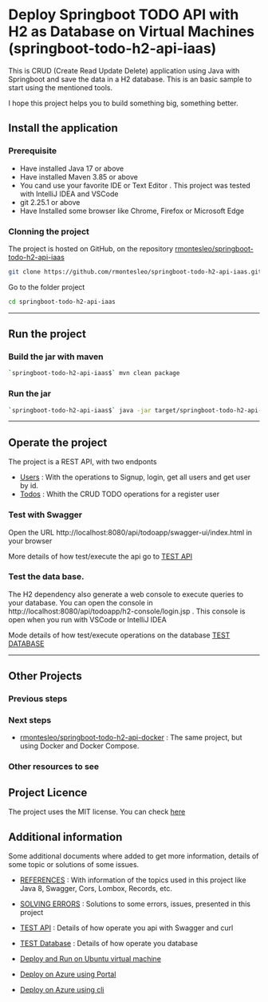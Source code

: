 # Deploy Springboot TODO API with H2 as Database on Virtual Machines (springboot-todo-h2-api-iaas)

This is CRUD (Create Read Update Delete) application using Java with Springboot and save the data in a H2 database.
This is an basic sample to start using the mentioned tools.

I hope this project helps you to build something big, something better.

## Install the application

### Prerequisite

- Have installed Java 17 or above
- Have installed Maven 3.85 or above
- You cand use your favorite IDE or Text Editor . This project was tested with IntelliJ IDEA and VSCode
- git 2.25.1 or above
- Have Installed some browser like Chrome, Firefox or Microsoft Edge


### Clonning the project

The project is hosted on GitHub, on the repository [rmontesleo/springboot-todo-h2-api-iaas](https://github.com/rmontesleo/springboot-todo-h2-api-iaas)

```bash
git clone https://github.com/rmontesleo/springboot-todo-h2-api-iaas.git
```

Go to the folder project
```bash
cd springboot-todo-h2-api-iaas
```

---

## Run the project


### Build the jar with maven
```bash
`springboot-todo-h2-api-iaas$` mvn clean package
```

### Run the jar
```bash
`springboot-todo-h2-api-iaas$` java -jar target/springboot-todo-h2-api-iaas.jar
```

---

## Operate the project

The project is a REST API, with two endponts

- [Users](http://localhost:8080/api/todoapp/users) : With the operations to Signup, login, get all users and get user by id.
- [Todos](http://localhost:8080/api/todoapp/todos) : Whith the CRUD TODO operations for a register user


### Test with Swagger

Open the URL http://localhost:8080/api/todoapp/swagger-ui/index.html in your browser

More details of how test/execute the api go to [TEST API](DOCS/TEST_API.md)


### Test the data base.

The H2 dependency also generate a web console to execute queries to your database. You can open the console in http://localhost:8080/api/todoapp/h2-console/login.jsp .  This console is open when you run with VSCode or IntelliJ IDEA

Mode details of how test/execute operations on the database [TEST DATABASE](DOCS/TEST_DATABASE.md)

---

## Other Projects


### Previous steps


### Next steps

- [rmontesleo/springboot-todo-h2-api-docker](https://github.com/rmontesleo/springboot-todo-h2-api-docker) : The same project, but using Docker and Docker Compose.


### Other resources to see



## Project Licence

The project uses the MIT license. You can check [here](LICENSE)


## Additional information

Some additional documents where added to get more information, details of some topic or solutions of some issues.

- [REFERENCES](DOCS/REFERENCES.md) : With information of the topics used in this project like Java 8, Swagger, Cors, Lombox, Records, etc.

- [SOLVING ERRORS](DOCS/SOLVING_ERRORS.md) : Solutions to some errors, issues, presented in this project

- [TEST API](DOCS/TEST_API.md) : Details of how operate you api with Swagger and curl

- [TEST Database](DOCS/TEST_DATABASE.md) : Details of how operate you database

- [Deploy and Run on Ubuntu virtual machine](DEPLOY/ubuntu/01_INSTALLATION_NOTES.md)

- [Deploy on Azure using Portal](DEPLOY/azure/01_INSTALLATION_NOTES.md)

- [Deploy on Azure using cli](DEPLOY/azure/02_INSTALLATION_WITH_CLI.md)

